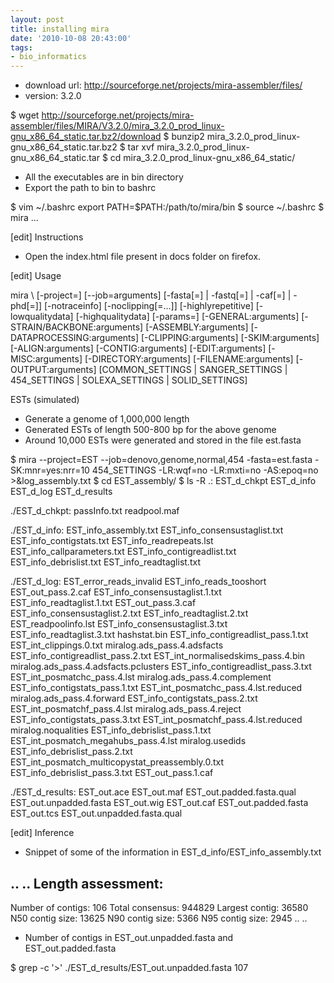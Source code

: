 ```yaml
---
layout: post
title: installing mira
date: '2010-10-08 20:43:00'
tags:
- bio_informatics
---
```


* download url: http://sourceforge.net/projects/mira-assembler/files/ 
* version: 3.2.0 

$ wget http://sourceforge.net/projects/mira-assembler/files/MIRA/V3.2.0/mira_3.2.0_prod_linux-gnu_x86_64_static.tar.bz2/download 
$ bunzip2 mira_3.2.0_prod_linux-gnu_x86_64_static.tar.bz2 
$ tar xvf mira_3.2.0_prod_linux-gnu_x86_64_static.tar 
$ cd mira_3.2.0_prod_linux-gnu_x86_64_static/ 

* All the executables are in bin directory 
* Export the path to bin to bashrc 

$ vim ~/.bashrc 
export PATH=$PATH:/path/to/mira/bin 
$ source ~/.bashrc 
$ mira 
... 

[edit] Instructions 

* Open the index.html file present in docs folder on firefox. 

[edit] Usage 

mira \ 
[-project=<name>] 
[--job=arguments] 
[-fasta[=<filename>] | -fastq[=<filename>] | -caf[=<filename>] | -phd[=<filename>]] [-notraceinfo] [-noclipping[=...]] [-highlyrepetitive] [-lowqualitydata] [-highqualitydata] [-params=<filename>] [-GENERAL:arguments] 
[-STRAIN/BACKBONE:arguments] 
[-ASSEMBLY:arguments] 
[-DATAPROCESSING:arguments] 
[-CLIPPING:arguments] 
[-SKIM:arguments] 
[-ALIGN:arguments] 
[-CONTIG:arguments] 
[-EDIT:arguments] 
[-MISC:arguments] 
[-DIRECTORY:arguments] 
[-FILENAME:arguments] 
[-OUTPUT:arguments] 
[COMMON_SETTINGS | SANGER_SETTINGS | 454_SETTINGS | SOLEXA_SETTINGS | SOLID_SETTINGS] 

ESTs (simulated) 

* Generate a genome of 1,000,000 length 
* Generated ESTs of length 500-800 bp for the above genome 
* Around 10,000 ESTs were generated and stored in the file est.fasta 

$ mira --project=EST --job=denovo,genome,normal,454 -fasta=est.fasta -SK:mnr=yes:nrr=10 454_SETTINGS -LR:wqf=no -LR:mxti=no -AS:epoq=no >&log_assembly.txt 
$ cd EST_assembly/ 
$ ls -R 
.: 
EST_d_chkpt EST_d_info EST_d_log EST_d_results 

./EST_d_chkpt: 
passInfo.txt readpool.maf 

./EST_d_info: 
EST_info_assembly.txt EST_info_consensustaglist.txt EST_info_contigstats.txt EST_info_readrepeats.lst 
EST_info_callparameters.txt EST_info_contigreadlist.txt EST_info_debrislist.txt EST_info_readtaglist.txt 

./EST_d_log: 
EST_error_reads_invalid EST_info_reads_tooshort EST_out_pass.2.caf 
EST_info_consensustaglist.1.txt EST_info_readtaglist.1.txt EST_out_pass.3.caf 
EST_info_consensustaglist.2.txt EST_info_readtaglist.2.txt EST_readpoolinfo.lst 
EST_info_consensustaglist.3.txt EST_info_readtaglist.3.txt hashstat.bin 
EST_info_contigreadlist_pass.1.txt EST_int_clippings.0.txt miralog.ads_pass.4.adsfacts 
EST_info_contigreadlist_pass.2.txt EST_int_normalisedskims_pass.4.bin miralog.ads_pass.4.adsfacts.pclusters 
EST_info_contigreadlist_pass.3.txt EST_int_posmatchc_pass.4.lst miralog.ads_pass.4.complement 
EST_info_contigstats_pass.1.txt EST_int_posmatchc_pass.4.lst.reduced miralog.ads_pass.4.forward 
EST_info_contigstats_pass.2.txt EST_int_posmatchf_pass.4.lst miralog.ads_pass.4.reject 
EST_info_contigstats_pass.3.txt EST_int_posmatchf_pass.4.lst.reduced miralog.noqualities 
EST_info_debrislist_pass.1.txt EST_int_posmatch_megahubs_pass.4.lst miralog.usedids 
EST_info_debrislist_pass.2.txt EST_int_posmatch_multicopystat_preassembly.0.txt 
EST_info_debrislist_pass.3.txt EST_out_pass.1.caf 

./EST_d_results: 
EST_out.ace EST_out.maf EST_out.padded.fasta.qual EST_out.unpadded.fasta EST_out.wig 
EST_out.caf EST_out.padded.fasta EST_out.tcs EST_out.unpadded.fasta.qual 

[edit] Inference 

* Snippet of some of the information in EST_d_info/EST_info_assembly.txt 

.. 
.. 
Length assessment: 
------------------ 
Number of contigs: 106 
Total consensus: 944829 
Largest contig: 36580 
N50 contig size: 13625 
N90 contig size: 5366 
N95 contig size: 2945 
.. 
.. 

* Number of contigs in EST_out.unpadded.fasta and EST_out.padded.fasta 

$ grep -c '>' ./EST_d_results/EST_out.unpadded.fasta 
107</filename></filename></filename></filename></filename></name>